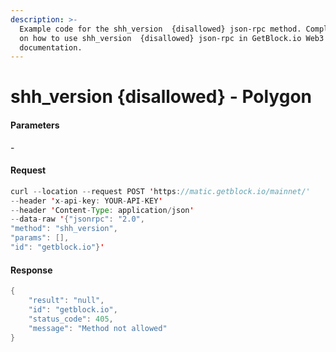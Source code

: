 ```yaml
---
description: >-
  Example code for the shh_version  {disallowed} json-rpc method. Сomplete guide
  on how to use shh_version  {disallowed} json-rpc in GetBlock.io Web3
  documentation.
---
```


# shh\_version {disallowed} - Polygon

#### Parameters

\-

#### Request

```java
curl --location --request POST 'https://matic.getblock.io/mainnet/' 
--header 'x-api-key: YOUR-API-KEY' 
--header 'Content-Type: application/json' 
--data-raw '{"jsonrpc": "2.0",
"method": "shh_version",
"params": [],
"id": "getblock.io"}'
```

#### Response

```java
{
    "result": "null",
    "id": "getblock.io",
    "status_code": 405,
    "message": "Method not allowed"
}
```
